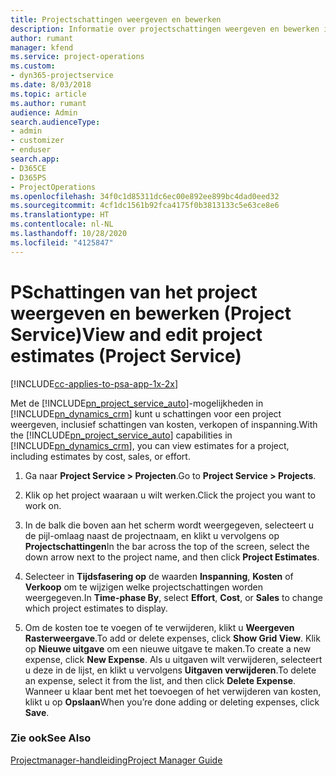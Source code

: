 ```yaml
---
title: Projectschattingen weergeven en bewerken
description: Informatie over projectschattingen weergeven en bewerken in Project Service
author: rumant
manager: kfend
ms.service: project-operations
ms.custom:
- dyn365-projectservice
ms.date: 8/03/2018
ms.topic: article
ms.author: rumant
audience: Admin
search.audienceType:
- admin
- customizer
- enduser
search.app:
- D365CE
- D365PS
- ProjectOperations
ms.openlocfilehash: 34f0c1d85311dc6ec00e892ee899bc4dad0eed32
ms.sourcegitcommit: 4cf1dc1561b92fca4175f0b3813133c5e63ce8e6
ms.translationtype: HT
ms.contentlocale: nl-NL
ms.lasthandoff: 10/28/2020
ms.locfileid: "4125847"
---
```

# <a name="view-and-edit-project-estimates-project-service"></a><span data-ttu-id="61f99-103">PSchattingen van het project weergeven en bewerken (Project Service)</span><span class="sxs-lookup"><span data-stu-id="61f99-103">View and edit project estimates (Project Service)</span></span>

[!INCLUDE[cc-applies-to-psa-app-1x-2x](../includes/cc-applies-to-psa-app-1x-2x.md)]

<span data-ttu-id="61f99-104">Met de [!INCLUDE[pn_project_service_auto](../includes/pn-project-service-auto.md)]-mogelijkheden in [!INCLUDE[pn_dynamics_crm](../includes/pn-dynamics-crm.md)] kunt u schattingen voor een project weergeven, inclusief schattingen van kosten, verkopen of inspanning.</span><span class="sxs-lookup"><span data-stu-id="61f99-104">With the [!INCLUDE[pn_project_service_auto](../includes/pn-project-service-auto.md)] capabilities in [!INCLUDE[pn_dynamics_crm](../includes/pn-dynamics-crm.md)], you can view estimates for a project, including estimates by cost, sales, or effort.</span></span>  
  
1.  <span data-ttu-id="61f99-105">Ga naar **Project Service > Projecten**.</span><span class="sxs-lookup"><span data-stu-id="61f99-105">Go to **Project Service > Projects**.</span></span>  
  
2.  <span data-ttu-id="61f99-106">Klik op het project waaraan u wilt werken.</span><span class="sxs-lookup"><span data-stu-id="61f99-106">Click the project you want to work on.</span></span>  
  
3.  <span data-ttu-id="61f99-107">In de balk die boven aan het scherm wordt weergegeven, selecteert u de pijl-omlaag naast de projectnaam, en klikt u vervolgens op **Projectschattingen**</span><span class="sxs-lookup"><span data-stu-id="61f99-107">In the bar across the top of the screen, select the down arrow next to the project name, and then click **Project Estimates**.</span></span>  
  
4.  <span data-ttu-id="61f99-108">Selecteer in **Tijdsfasering op** de waarden **Inspanning**, **Kosten** of **Verkoop** om te wijzigen welke projectschattingen worden weergegeven.</span><span class="sxs-lookup"><span data-stu-id="61f99-108">In **Time-phase By**, select **Effort**, **Cost**, or **Sales** to change which project estimates to display.</span></span>  
  
5.  <span data-ttu-id="61f99-109">Om de kosten toe te voegen of te verwijderen, klikt u **Weergeven Rasterweergave**.</span><span class="sxs-lookup"><span data-stu-id="61f99-109">To add or delete expenses, click **Show Grid View**.</span></span> <span data-ttu-id="61f99-110">Klik op **Nieuwe uitgave** om een nieuwe uitgave te maken.</span><span class="sxs-lookup"><span data-stu-id="61f99-110">To create a new expense, click **New Expense**.</span></span> <span data-ttu-id="61f99-111">Als u uitgaven wilt verwijderen, selecteert u deze in de lijst, en klikt u vervolgens **Uitgaven verwijderen**.</span><span class="sxs-lookup"><span data-stu-id="61f99-111">To delete an expense, select it from the list, and then click **Delete Expense**.</span></span> <span data-ttu-id="61f99-112">Wanneer u klaar bent met het toevoegen of het verwijderen van kosten, klikt u op **Opslaan**</span><span class="sxs-lookup"><span data-stu-id="61f99-112">When you’re done adding or deleting expenses, click **Save**.</span></span>  
  
### <a name="see-also"></a><span data-ttu-id="61f99-113">Zie ook</span><span class="sxs-lookup"><span data-stu-id="61f99-113">See Also</span></span>  
 [<span data-ttu-id="61f99-114">Projectmanager-handleiding</span><span class="sxs-lookup"><span data-stu-id="61f99-114">Project Manager Guide</span></span>](../psa/project-manager-guide.md)
